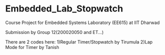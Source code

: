 # Embedded_Lab_Stopwatch
Course Project for Embedded Systems Laboratory (EE615) at IIT Dharwad

Submission by Group 12(200020050 and ET...)

There are 2 codes here:
1)Regular Timer/Stopwatch by Tirumula 
2)Lap Mode for Timer by Tanish
